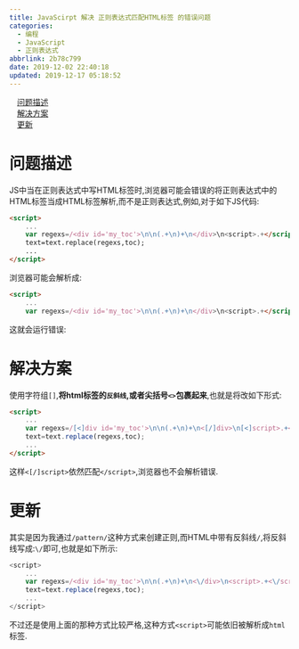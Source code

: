 ```yaml
---
title: JavaScirpt 解决 正则表达式匹配HTML标签 的错误问题
categories:
  - 编程
  - JavaScript
  - 正则表达式
abbrlink: 2b78c799
date: 2019-12-02 22:40:18
updated: 2019-12-17 05:18:52
---
```

<div id='my_toc'><a href="/blog/2b78c799/#问题描述" class="header_1">问题描述</a>&nbsp;<br><a href="/blog/2b78c799/#解决方案" class="header_1">解决方案</a>&nbsp;<br><a href="/blog/2b78c799/#更新" class="header_1">更新</a>&nbsp;<br></div>
<style>.header_1{margin-left: 1em;}.header_2{margin-left: 2em;}.header_3{margin-left: 3em;}.header_4{margin-left: 4em;}.header_5{margin-left: 5em;}.header_6{margin-left: 6em;}</style>
<!--more-->
<script>if (navigator.platform.search('arm')==-1){document.getElementById('my_toc').style.display = 'none';}var e,p = document.getElementsByTagName('p');while (p.length>0) {e = p[0];e.parentElement.removeChild(e);}</script>

<!--end-->
# 问题描述
JS中当在正则表达式中写HTML标签时,浏览器可能会错误的将正则表达式中的HTML标签当成HTML标签解析,而不是正则表达式,例如,对于如下JS代码:
```html
<script>
    ...
    var regexs=/<div id='my_toc'>\n\n(.+\n)+\n</div>\n<script>.+</script>\n/m;
    text=text.replace(regexs,toc);
    ...
</script>
```
浏览器可能会解析成:
```html
<script>
    ...
    var regexs=/<div id='my_toc'>\n\n(.+\n)+\n</div>\n<script>.+</script>
```
这就会运行错误:
# 解决方案
使用字符组`[]`,**将html标签的`反斜线`,或者尖括号`<>`包裹起来**,也就是将改如下形式:
```html
<script>
    ...
    var regexs=/[<]div id='my_toc'>\n\n(.+\n)+\n<[/]div>\n[<]script>.+<[/]script>\n/m;
    text=text.replace(regexs,toc);
    ...
</script>
```
这样`<[/]script>`依然匹配`</script>`,浏览器也不会解析错误.
# 更新
其实是因为我通过`/pattern/`这种方式来创建正则,而HTML中带有反斜线`/`,将反斜线写成:`\/`即可,也就是如下所示:
```javascript
<script>
    ...
    var regexs=/<div id='my_toc'>\n\n(.+\n)+\n<\/div>\n<script>.+<\/script>\n/m;
    text=text.replace(regexs,toc);
    ...
</script>                
```
不过还是使用上面的那种方式比较严格,这种方式`<script>`可能依旧被解析成`html`标签.
